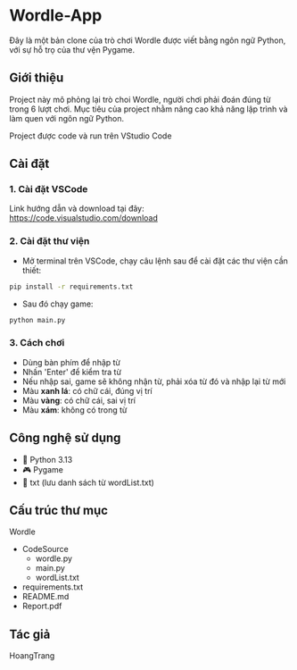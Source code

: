 # Wordle-App

Đây là một bản clone của trò chơi Wordle được viết bằng ngôn ngữ Python, với sự hỗ trọ của thư vện Pygame.

## Giới thiệu

Project này mô phỏng lại trò choi Wordle, người chơi phải đoán đúng từ trong 6 lượt chơi. Mục tiêu của project nhằm nâng cao khả năng lập trình và làm quen với ngôn ngữ Python.

Project được code và run trên VStudio Code

## Cài đặt

### 1. Cài đặt VSCode

Link hướng dẫn và download tại đây: https://code.visualstudio.com/download 

### 2. Cài đặt thư viện

- Mở terminal trên VSCode, chạy câu lệnh sau để cài đặt các thư viện cần thiết:
``` bash
pip install -r requirements.txt
```
- Sau đó chạy game:
``` bash
python main.py
```
### 3. Cách chơi

- Dùng bàn phím để nhập từ
- Nhấn 'Enter' để kiểm tra từ
- Nếu nhập sai, game sẽ không nhận từ, phải xóa từ đó và nhập lại từ mới
- Màu **xanh lá**: có chữ cái, đúng vị trí
- Màu **vàng**: có chữ cái, sai vị trí
- Màu **xám**: không có trong từ

## Công nghệ sử dụng

- 🐍 Python 3.13
- 🎮 Pygame
- 💾 txt (lưu danh sách từ wordList.txt)

## Cấu trúc thư mục

Wordle 
- CodeSource
    + wordle.py
    + main.py
    + wordList.txt
- requirements.txt
- README.md
- Report.pdf

## Tác giả
HoangTrang
